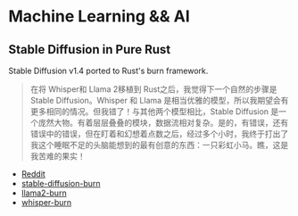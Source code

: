 # Machine Learning && AI

## Stable Diffusion in Pure Rust

Stable Diffusion v1.4 ported to Rust's burn framework.


> 在将 Whisper和 Llama 2移植到 Rust之后，我觉得下一个自然的步骤是 Stable Diffusion。Whisper 和 Llama 是相当优雅的模型，所以我期望会有更多相同的情况。但我错了！与其他两个模型相比，Stable Diffusion 是一个庞然大物。有着层层叠叠的模块，数据流相对复杂。是的，有错误，还有错误中的错误，但在盯着和幻想着点数之后，经过多个小时，我终于打出了我这个睡眠不足的头脑能想到的最有创意的东西：一只彩虹小马。瞧，这是我苦难的果实！

- [Reddit](https://www.reddit.com/r/rust/comments/15jc09o/stable_diffusion_in_pure_rust/)
- [stable-diffusion-burn](https://github.com/Gadersd/stable-diffusion-burn/tree/main)
- [llama2-burn](https://github.com/Gadersd/llama2-burn)
- [whisper-burn](https://github.com/Gadersd/whisper-burn)

